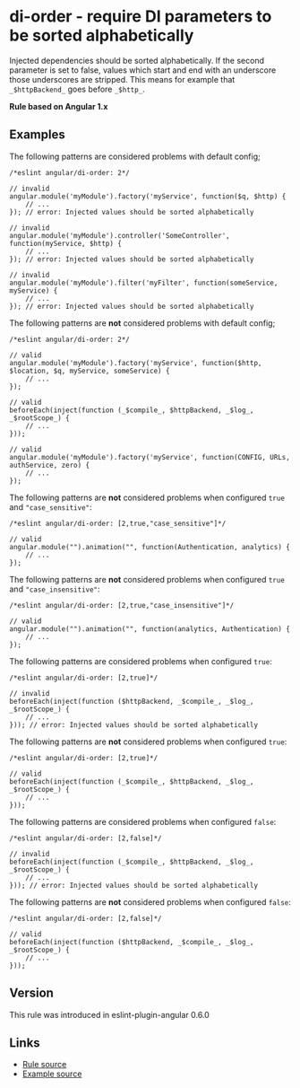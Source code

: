 <!-- WARNING: Generated documentation. Edit docs and examples in the rule and examples file ('rules/di-order.js', 'examples/di-order.js'). -->

# di-order - require DI parameters to be sorted alphabetically

Injected dependencies should be sorted alphabetically.
If the second parameter is set to false, values which start and end with an underscore those underscores are stripped.
This means for example that `_$httpBackend_` goes before `_$http_`.

**Rule based on Angular 1.x**

## Examples

The following patterns are considered problems with default config;

    /*eslint angular/di-order: 2*/

    // invalid
    angular.module('myModule').factory('myService', function($q, $http) {
        // ...
    }); // error: Injected values should be sorted alphabetically

    // invalid
    angular.module('myModule').controller('SomeController', function(myService, $http) {
        // ...
    }); // error: Injected values should be sorted alphabetically

    // invalid
    angular.module('myModule').filter('myFilter', function(someService, myService) {
        // ...
    }); // error: Injected values should be sorted alphabetically

The following patterns are **not** considered problems with default config;

    /*eslint angular/di-order: 2*/

    // valid
    angular.module('myModule').factory('myService', function($http, $location, $q, myService, someService) {
        // ...
    });

    // valid
    beforeEach(inject(function (_$compile_, $httpBackend, _$log_, _$rootScope_) {
        // ...
    }));

    // valid
    angular.module('myModule').factory('myService', function(CONFIG, URLs, authService, zero) {
        // ...
    });

The following patterns are **not** considered problems when configured `true` and `"case_sensitive"`:

    /*eslint angular/di-order: [2,true,"case_sensitive"]*/

    // valid
    angular.module("").animation("", function(Authentication, analytics) {
        // ...
    });

The following patterns are **not** considered problems when configured `true` and `"case_insensitive"`:

    /*eslint angular/di-order: [2,true,"case_insensitive"]*/

    // valid
    angular.module("").animation("", function(analytics, Authentication) {
        // ...
    });

The following patterns are considered problems when configured `true`:

    /*eslint angular/di-order: [2,true]*/

    // invalid
    beforeEach(inject(function ($httpBackend, _$compile_, _$log_, _$rootScope_) {
        // ...
    })); // error: Injected values should be sorted alphabetically

The following patterns are **not** considered problems when configured `true`:

    /*eslint angular/di-order: [2,true]*/

    // valid
    beforeEach(inject(function (_$compile_, $httpBackend, _$log_, _$rootScope_) {
        // ...
    }));

The following patterns are considered problems when configured `false`:

    /*eslint angular/di-order: [2,false]*/

    // invalid
    beforeEach(inject(function (_$compile_, $httpBackend, _$log_, _$rootScope_) {
        // ...
    })); // error: Injected values should be sorted alphabetically

The following patterns are **not** considered problems when configured `false`:

    /*eslint angular/di-order: [2,false]*/

    // valid
    beforeEach(inject(function ($httpBackend, _$compile_, _$log_, _$rootScope_) {
        // ...
    }));

## Version

This rule was introduced in eslint-plugin-angular 0.6.0

## Links

* [Rule source](/rules/di-order.js)
* [Example source](/examples/di-order.js)

